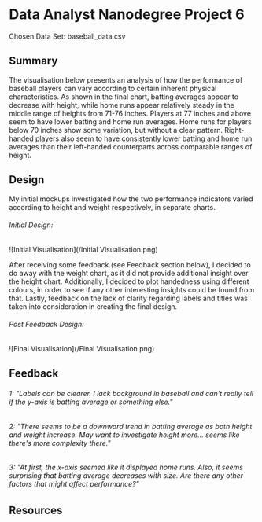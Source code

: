 # Data Analyst Nanodegree Project 6

Chosen Data Set: baseball_data.csv 

## Summary

The visualisation below presents an analysis of how the performance of baseball players can vary according to certain inherent physical characteristics.
As shown in the final chart, batting averages appear to decrease with height, while home runs appear relatively steady in the middle range of heights from 71-76 inches.
Players at 77 inches and above seem to have lower batting and home run averages. Home runs for players below 70 inches show some variation, but without a clear pattern.
Right-handed players also seem to have consistently lower batting and home run averages than their left-handed counterparts across comparable ranges of height.

## Design

My initial mockups investigated how the two performance indicators varied according to height and weight respectively, in separate charts.

###### Initial Design: 
![Initial Visualisation](/Initial Visualisation.png)

After receiving some feedback (see Feedback section below), I decided to do away with the weight chart, as it did not provide additional insight over the height chart.
Additionally, I decided to plot handedness using different colours, in order to see if any other interesting insights could be found from that.
Lastly, feedback on the lack of clarity regarding labels and titles was taken into consideration in creating the final design.

###### Post Feedback Design: 
![Final Visualisation](/Final Visualisation.png)

## Feedback

###### 1: "Labels can be clearer. I lack background in baseball and can't really tell if the y-axis is batting average or something else."

###### 2: "There seems to be a downward trend in batting average as both height and weight increase. May want to investigate height more... seems like there's more complexity there."

###### 3: "At first, the x-axis seemed like it displayed home runs. Also, it seems surprising that batting average decreases with size. Are there any other factors that might affect performance?"



## Resources

